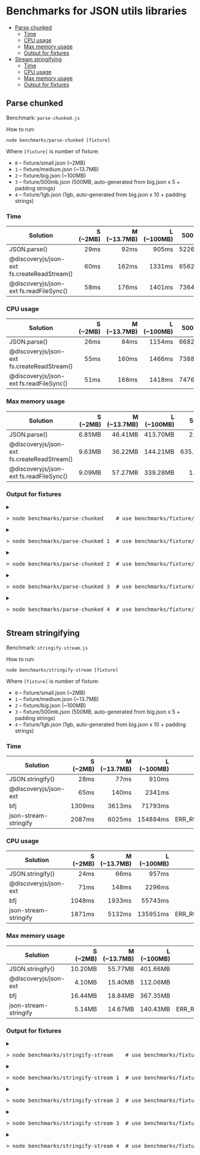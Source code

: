 # Benchmarks for JSON utils libraries

<!-- TOC depthfrom:2 -->

- [Parse chunked](#parse-chunked)
    - [Time](#time)
    - [CPU usage](#cpu-usage)
    - [Max memory usage](#max-memory-usage)
    - [Output for fixtures](#output-for-fixtures)
- [Stream stringifying](#stream-stringifying)
    - [Time](#time)
    - [CPU usage](#cpu-usage)
    - [Max memory usage](#max-memory-usage)
    - [Output for fixtures](#output-for-fixtures)

<!-- /TOC -->

## Parse chunked

Benchmark: `parse-chunked.js`

How to run:

```
node benchmarks/parse-chunked [fixture]
```

Where `[fixture]` is number of fixture:

* `0` – fixture/small.json (~2MB)
* `1` – fixture/medium.json (~13.7MB)
* `2` – fixture/big.json (~100MB)
* `3` – fixture/500mb.json (500MB, auto-generated from big.json x 5 + padding strings)
* `4` – fixture/1gb.json (1gb, auto-generated from big.json x 10 + padding strings)

### Time

<!--parse-chunked-table:time-->
| Solution | S (~2MB) | M (~13.7MB) | L (~100MB) | 500MB | 1GB |
| -------- | -------: | ----------: | ---------: | ----: | --: |
| JSON.parse() | 29ms | 92ms | 905ms | 5226ms | ERR_STRING_TOO_LONG |
| @discoveryjs/json-ext fs.createReadStream() | 60ms | 162ms | 1331ms | 6562ms | 13406ms |
| @discoveryjs/json-ext fs.readFileSync() | 58ms | 176ms | 1401ms | 7364ms | ERR_STRING_TOO_LONG |
<!--/parse-chunked-table:time-->

### CPU usage

<!--parse-chunked-table:cpu-->
| Solution | S (~2MB) | M (~13.7MB) | L (~100MB) | 500MB | 1GB |
| -------- | -------: | ----------: | ---------: | ----: | --: |
| JSON.parse() | 26ms | 84ms | 1154ms | 6682ms | ERR_STRING_TOO_LONG |
| @discoveryjs/json-ext fs.createReadStream() | 55ms | 160ms | 1466ms | 7388ms | 15199ms |
| @discoveryjs/json-ext fs.readFileSync() | 51ms | 168ms | 1418ms | 7476ms | ERR_STRING_TOO_LONG |
<!--/parse-chunked-table:cpu-->

### Max memory usage

<!--parse-chunked-table:memory-->
| Solution | S (~2MB) | M (~13.7MB) | L (~100MB) | 500MB | 1GB |
| -------- | -------: | ----------: | ---------: | ----: | --: |
| JSON.parse() | 6.85MB | 46.41MB | 413.70MB | 2.07GB | ERR_STRING_TOO_LONG |
| @discoveryjs/json-ext fs.createReadStream() | 9.63MB | 36.22MB | 144.21MB | 635.61MB | 1.21GB |
| @discoveryjs/json-ext fs.readFileSync() | 9.09MB | 57.27MB | 339.28MB | 1.63GB | ERR_STRING_TOO_LONG |
<!--/parse-chunked-table:memory-->

### Output for fixtures

<details>
<summary><pre>&gt; node benchmarks/parse-chunked    # use benchmarks/fixture/small.json (~2MB)</pre></summary>
<!--parse-chunked-output:0-->

```
Benchmark: parseChunked() (parse chunked JSON)
Node version: 15.9.0
Fixture: fixture/small.json 2.08MB / chunk size 524kB

# JSON.parse()
time: 29 ms
cpu: 26 ms
mem impact:  rss   +4.92MB | heapTotal   +4.72MB | heapUsed   +2.29MB | external       +56
       max:  rss   +8.67MB | heapTotal   +7.57MB | heapUsed   +6.85MB | external       +56

# @discoveryjs/json-ext fs.createReadStream()
time: 60 ms
cpu: 55 ms
mem impact:  rss   +9.32MB | heapTotal   +8.73MB | heapUsed   +2.22MB | external    +524kB
       max:  rss  +13.79MB | heapTotal  +12.88MB | heapUsed   +7.55MB | external   +2.08MB

# @discoveryjs/json-ext fs.readFileSync()
time: 58 ms
cpu: 51 ms
mem impact:  rss  +10.53MB | heapTotal   +8.73MB | heapUsed   +2.24MB | external       +56
       max:  rss  +16.35MB | heapTotal   +9.71MB | heapUsed   +9.09MB | external       +56
```
<!--/parse-chunked-output:0-->
</details>

<details>
<summary><pre>&gt; node benchmarks/parse-chunked 1  # use benchmarks/fixture/medium.json (~13.7MB)</pre></summary>
<!--parse-chunked-output:1-->

```
Benchmark: parseChunked() (parse chunked JSON)
Node version: 15.9.0
Fixture: fixture/medium.json 13.69MB / chunk size 524kB

# JSON.parse()
time: 92 ms
cpu: 84 ms
mem impact:  rss  +49.03MB | heapTotal  +50.56MB | heapUsed  +19.11MB | external       +56
       max:  rss  +76.28MB | heapTotal  +75.85MB | heapUsed  +46.41MB | external       +56

# @discoveryjs/json-ext fs.createReadStream()
time: 162 ms
cpu: 160 ms
mem impact:  rss  +42.80MB | heapTotal  +51.69MB | heapUsed  +19.44MB | external    +524kB
       max:  rss  +51.60MB | heapTotal  +53.01MB | heapUsed  +28.17MB | external   +8.05MB

# @discoveryjs/json-ext fs.readFileSync()
time: 176 ms
cpu: 168 ms
mem impact:  rss  +49.29MB | heapTotal  +51.95MB | heapUsed  +19.37MB | external       +56
       max:  rss  +84.93MB | heapTotal  +79.21MB | heapUsed  +57.27MB | external       +56
```
<!--/parse-chunked-output:1-->
</details>


<details>
<summary><pre>&gt; node benchmarks/parse-chunked 2  # use benchmarks/fixture/big.json (~100MB)</pre></summary>
<!--parse-chunked-output:2-->

```
Benchmark: parseChunked() (parse chunked JSON)
Node version: 15.9.0
Fixture: fixture/big.json 99.95MB / chunk size 524kB

# JSON.parse()
time: 905 ms
cpu: 1154 ms
mem impact:  rss +234.71MB | heapTotal +147.40MB | heapUsed +114.07MB | external       +56
       max:  rss +433.29MB | heapTotal +332.10MB | heapUsed +313.75MB | external  +99.95MB

# @discoveryjs/json-ext fs.createReadStream()
time: 1331 ms
cpu: 1466 ms
mem impact:  rss +155.67MB | heapTotal +148.28MB | heapUsed +114.40MB | external    +524kB
       max:  rss +176.55MB | heapTotal +155.16MB | heapUsed +128.53MB | external  +15.68MB

# @discoveryjs/json-ext fs.readFileSync()
time: 1401 ms
cpu: 1418 ms
mem impact:  rss +239.94MB | heapTotal +148.28MB | heapUsed +114.10MB | external       +56
       max:  rss +462.02MB | heapTotal +357.37MB | heapUsed +339.28MB | external       +56
```
<!--/parse-chunked-output:2-->
</details>

<details>
<summary><pre>&gt; node benchmarks/parse-chunked 3  # use benchmarks/fixture/500mb.json</pre></summary>
<!--parse-chunked-output:3-->

```
Benchmark: parseChunked() (parse chunked JSON)
Node version: 15.9.0
Fixture: fixture/500mb.json 500MB / chunk size 524kB

# JSON.parse()
time: 5226 ms
cpu: 6682 ms
mem impact:  rss +610.94MB | heapTotal +610.12MB | heapUsed +569.09MB | external       +56
       max:  rss   +2.11GB | heapTotal   +1.60GB | heapUsed   +1.57GB | external +500.00MB

# @discoveryjs/json-ext fs.createReadStream()
time: 6562 ms
cpu: 7388 ms
mem impact:  rss +620.56MB | heapTotal +612.22MB | heapUsed +570.11MB | external    +524kB
       max:  rss +673.43MB | heapTotal +630.97MB | heapUsed +602.56MB | external  +33.04MB

# @discoveryjs/json-ext fs.readFileSync()
time: 7364 ms
cpu: 7476 ms
mem impact:  rss +613.16MB | heapTotal +612.22MB | heapUsed +570.09MB | external       +56
       max:  rss   +1.67GB | heapTotal   +1.66GB | heapUsed   +1.63GB | external       +56
```
<!--/parse-chunked-output:3-->
</details>

<details>
<summary><pre>&gt; node benchmarks/parse-chunked 4  # use benchmarks/fixture/1gb.json</pre></summary>
<!--parse-chunked-output:4-->

```
Benchmark: parseChunked() (parse chunked JSON)
Node version: 15.9.0
Fixture: fixture/1gb.json 1000MB / chunk size 524kB

# JSON.parse()
Error: Cannot create a string longer than 0x1fffffe8 characters
    at Object.slice (node:buffer:594:37)
    at Buffer.toString (node:buffer:812:14)
    at Object.readFileSync (node:fs:437:41)
    at JSON.parse() (~/json-ext/benchmarks/parse-chunked.js:32:23)
    at benchmark (~/json-ext/benchmarks/benchmark-utils.js:53:28)

# @discoveryjs/json-ext fs.createReadStream()
time: 13406 ms
cpu: 15199 ms
mem impact:  rss   +1.21GB | heapTotal   +1.19GB | heapUsed   +1.14GB | external    +524kB
       max:  rss   +1.26GB | heapTotal   +1.22GB | heapUsed   +1.18GB | external  +29.38MB

# @discoveryjs/json-ext fs.readFileSync()
Error: Cannot create a string longer than 0x1fffffe8 characters
    at Object.slice (node:buffer:594:37)
    at Buffer.toString (node:buffer:812:14)
    at Object.readFileSync (node:fs:437:41)
    at ~/json-ext/benchmarks/parse-chunked.js:39:27
    at Generator.next (<anonymous>)
    at Async-from-Sync Iterator.next (<anonymous>)
    at ~/json-ext/src/parse-chunked.js:69:38
    at new Promise (<anonymous>)
    at module.exports (~/json-ext/src/parse-chunked.js:67:20)
    at @discoveryjs/json-ext fs.readFileSync() (~/json-ext/benchmarks/parse-chunked.js:38:9)
```
<!--/parse-chunked-output:4-->
</details>

## Stream stringifying

Benchmark: `stringify-stream.js`

How to run:

```
node benchmarks/stringify-stream [fixture]
```

Where `[fixture]` is number of fixture:

* `0` – fixture/small.json (~2MB)
* `1` – fixture/medium.json (~13.7MB)
* `2` – fixture/big.json (~100MB)
* `3` – fixture/500mb.json (500MB, auto-generated from big.json x 5 + padding strings)
* `4` – fixture/1gb.json (1gb, auto-generated from big.json x 10 + padding strings)

### Time

<!--stringify-stream-table:time-->
| Solution | S (~2MB) | M (~13.7MB) | L (~100MB) | 500MB | 1GB |
| -------- | -------: | ----------: | ---------: | ----: | --: |
| JSON.stringify() | 28ms | 77ms | 910ms | 5545ms | ERR_STRING_TOO_LONG |
| @discoveryjs/json-ext | 65ms | 140ms | 2341ms | 12266ms | 25951ms |
| bfj | 1309ms | 3613ms | 71793ms | 435437ms | ERR_RUN_TOO_LONG |
| json-stream-stringify | 2087ms | 6025ms | 154884ms | ERR_RUN_TOO_LONG | ERR_RUN_TOO_LONG |
<!--/stringify-stream-table:time-->

### CPU usage

<!--stringify-stream-table:cpu-->
| Solution | S (~2MB) | M (~13.7MB) | L (~100MB) | 500MB | 1GB |
| -------- | -------: | ----------: | ---------: | ----: | --: |
| JSON.stringify() | 24ms | 66ms | 957ms | 5645ms | ERR_STRING_TOO_LONG |
| @discoveryjs/json-ext | 71ms | 148ms | 2296ms | 11748ms | 24671ms |
| bfj | 1048ms | 1933ms | 55743ms | 388914ms | ERR_RUN_TOO_LONG |
| json-stream-stringify | 1871ms | 5132ms | 135951ms | ERR_RUN_TOO_LONG | ERR_RUN_TOO_LONG |
<!--/stringify-stream-table:cpu-->

### Max memory usage

<!--stringify-stream-table:memory-->
| Solution | S (~2MB) | M (~13.7MB) | L (~100MB) | 500MB | 1GB |
| -------- | -------: | ----------: | ---------: | ----: | --: |
| JSON.stringify() | 10.20MB | 55.77MB | 401.66MB | 2.40GB | ERR_STRING_TOO_LONG |
| @discoveryjs/json-ext | 4.10MB | 15.40MB | 112.06MB | 506.72MB | 993.97MB |
| bfj | 16.44MB | 18.84MB | 367.35MB | 725.17MB | ERR_RUN_TOO_LONG |
| json-stream-stringify | 5.14MB | 14.67MB | 140.43MB | ERR_RUN_TOO_LONG | ERR_RUN_TOO_LONG |
<!--/stringify-stream-table:memory-->

### Output for fixtures

<details>
<summary><pre>&gt; node benchmarks/stringify-stream    # use benchmarks/fixture/small.json (~2MB)</pre></summary>
<!--stringify-stream-output:0-->

```
Benchmark: stringifyStream() (JSON.stringify() as a stream)
Node version: 15.3.0
Fixture: benchmarks/fixture/small.json 2.08MB

# JSON.stringify()
time: 28 ms
cpu: 24 ms
mem impact:  rss   +5.15MB | heapTotal   +8.65MB | heapUsed     -42kB | external       +56
       max:  rss  +12.41MB | heapTotal  +16.22MB | heapUsed   +8.12MB | external   +2.08MB

# @discoveryjs/json-ext
time: 65 ms
cpu: 71 ms
mem impact:  rss   +6.34MB | heapTotal    +532kB | heapUsed    +809kB | external       +56
       max:  rss   +6.26MB | heapTotal    +270kB | heapUsed   +3.79MB | external    +312kB

# bfj
time: 1309 ms
cpu: 1048 ms
mem impact:  rss  +38.32MB | heapTotal  +26.75MB | heapUsed   +1.39MB | external     +29kB
       max:  rss  +38.42MB | heapTotal  +28.06MB | heapUsed  +16.18MB | external    +258kB

# json-stream-stringify
time: 2087 ms
cpu: 1871 ms
mem impact:  rss   +8.92MB | heapTotal    +795kB | heapUsed    +526kB | external       +56
       max:  rss   +8.94MB | heapTotal   +1.58MB | heapUsed   +5.09MB | external     +41kB
```
<!--/stringify-stream-output:0-->
</details>

<details>
<summary><pre>&gt; node benchmarks/stringify-stream 1  # use benchmarks/fixture/medium.json (~13.7MB)</pre></summary>
<!--stringify-stream-output:1-->

```
Benchmark: stringifyStream() (JSON.stringify() as a stream)
Node version: 15.3.0
Fixture: benchmarks/fixture/medium.json 13.69MB

# JSON.stringify()
time: 77 ms
cpu: 66 ms
mem impact:  rss  +16.62MB | heapTotal    +262kB | heapUsed    -139kB | external       +56
       max:  rss  +43.70MB | heapTotal  +27.39MB | heapUsed  +42.07MB | external  +13.69MB

# @discoveryjs/json-ext
time: 140 ms
cpu: 148 ms
mem impact:  rss  +20.29MB | heapTotal    +270kB | heapUsed    +422kB | external       +56
       max:  rss  +20.22MB | heapTotal    +270kB | heapUsed  +12.23MB | external   +3.17MB

# bfj
time: 3613 ms
cpu: 1933 ms
mem impact:  rss  +28.04MB | heapTotal    +795kB | heapUsed   +1.09MB | external     +29kB
       max:  rss  +28.30MB | heapTotal   +1.32MB | heapUsed  +18.27MB | external    +570kB

# json-stream-stringify
time: 6025 ms
cpu: 5132 ms
mem impact:  rss  +18.72MB | heapTotal    +532kB | heapUsed    +277kB | external       +56
       max:  rss  +18.56MB | heapTotal    +532kB | heapUsed  +14.25MB | external    +418kB
```
<!--/stringify-stream-output:1-->
</details>


<details>
<summary><pre>&gt; node benchmarks/stringify-stream 2  # use benchmarks/fixture/big.json (~100MB)</pre></summary>
<!--stringify-stream-output:2-->

```
Benchmark: stringifyStream() (JSON.stringify() as a stream)
Node version: 15.3.0
Fixture: benchmarks/fixture/big.json 99.95MB

# JSON.stringify()
time: 910 ms
cpu: 957 ms
mem impact:  rss   +2.82MB | heapTotal    -262kB | heapUsed    -138kB | external       +56
       max:  rss +299.74MB | heapTotal +300.04MB | heapUsed +301.71MB | external  +99.95MB

# @discoveryjs/json-ext
time: 2341 ms
cpu: 2296 ms
mem impact:  rss  +15.82MB | heapTotal    +795kB | heapUsed    +320kB | external       +56
       max:  rss +106.01MB | heapTotal +100.67MB | heapUsed +111.24MB | external    +819kB

# bfj
time: 71793 ms
cpu: 55743 ms
mem impact:  rss   +9.88MB | heapTotal   +1.32MB | heapUsed    +950kB | external     +29kB
       max:  rss +364.77MB | heapTotal +357.31MB | heapUsed +367.07MB | external    +275kB

# json-stream-stringify
time: 154884 ms
cpu: 135951 ms
mem impact:  rss   +3.62MB | heapTotal    +532kB | heapUsed    +189kB | external       +56
       max:  rss +134.52MB | heapTotal +129.25MB | heapUsed +140.32MB | external    +115kB
```
<!--/stringify-stream-output:2-->
</details>

<details>
<summary><pre>&gt; node benchmarks/stringify-stream 3  # use benchmarks/fixture/500mb.json</pre></summary>
<!--stringify-stream-output:3-->

```
Benchmark: stringifyStream() (JSON.stringify() as a stream)
Node version: 15.3.0
Fixture: fixture/500mb.json 500MB

# JSON.stringify()
time: 5545 ms
cpu: 5645 ms
mem impact:  rss  +12.45MB | heapTotal         0 | heapUsed     +59kB | external     -65kB
       max:  rss   +2.44GB | heapTotal   +2.01GB | heapUsed   +1.90GB | external +499.93MB

# @discoveryjs/json-ext
time: 12266 ms
cpu: 11748 ms
mem impact:  rss  +24.12MB | heapTotal    +795kB | heapUsed    +399kB | external     -65kB
       max:  rss +508.44MB | heapTotal +500.97MB | heapUsed +505.97MB | external    +754kB

# bfj
time: 435437 ms
cpu: 388914 ms
mem impact:  rss  +34.20MB | heapTotal   +1.84MB | heapUsed   +1.12MB | external     -37kB
       max:  rss +734.84MB | heapTotal +720.64MB | heapUsed +724.48MB | external    +692kB

# json-stream-stringify
Error: Run takes too long time
    at sizeLessThan (~/json-ext/benchmarks/stringify-stream.js:45:19)
    at json-stream-stringify (~/json-ext/benchmarks/stringify-stream.js:60:38)
    at ~/json-ext/benchmarks/stringify-stream.js:70:9
    at new Promise (<anonymous>)
    at tests.<computed> (~/json-ext/benchmarks/stringify-stream.js:69:29)
    at benchmark (~/json-ext/benchmarks/benchmark-utils.js:70:28)
```
<!--/stringify-stream-output:3-->
</details>

<details>
<summary><pre>&gt; node benchmarks/stringify-stream 4  # use benchmarks/fixture/1gb.json</pre></summary>
<!--stringify-stream-output:4-->

```
Benchmark: stringifyStream() (JSON.stringify() as a stream)
Node version: 15.3.0
Fixture: fixture/1gb.json 1000MB

# JSON.stringify()
RangeError: Invalid string length
    at JSON.stringify (<anonymous>)
    at JSON.stringify() (~/json-ext/benchmarks/stringify-stream.js:52:31)
    at ~/json-ext/benchmarks/stringify-stream.js:70:9
    at new Promise (<anonymous>)
    at tests.<computed> (~/json-ext/benchmarks/stringify-stream.js:69:29)
    at benchmark (~/json-ext/benchmarks/benchmark-utils.js:70:28)

# @discoveryjs/json-ext
time: 25951 ms
cpu: 24671 ms
mem impact:  rss  +23.08MB | heapTotal    +795kB | heapUsed    +295kB | external     -65kB
       max:  rss   +1.01GB | heapTotal   +1.00GB | heapUsed +993.17MB | external    +801kB

# bfj
Error: Run takes too long time
    at sizeLessThan (~/json-ext/benchmarks/stringify-stream.js:45:19)
    at bfj (~/json-ext/benchmarks/stringify-stream.js:57:20)
    at ~/json-ext/benchmarks/stringify-stream.js:70:9
    at new Promise (<anonymous>)
    at tests.<computed> (~/json-ext/benchmarks/stringify-stream.js:69:29)
    at benchmark (~/json-ext/benchmarks/benchmark-utils.js:70:28)

# json-stream-stringify
Error: Run takes too long time
    at sizeLessThan (~/json-ext/benchmarks/stringify-stream.js:45:19)
    at json-stream-stringify (~/json-ext/benchmarks/stringify-stream.js:60:38)
    at ~/json-ext/benchmarks/stringify-stream.js:70:9
    at new Promise (<anonymous>)
    at tests.<computed> (~/json-ext/benchmarks/stringify-stream.js:69:29)
    at benchmark (~/json-ext/benchmarks/benchmark-utils.js:70:28)
```
<!--/stringify-stream-output:4-->
</details>
